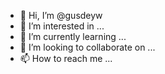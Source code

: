 - 👋 Hi, I’m @gusdeyw
- 👀 I’m interested in ...
- 🌱 I’m currently learning ...
- 💞️ I’m looking to collaborate on ...
- 📫 How to reach me ...

<!---
gusdeyw/gusdeyw is a ✨ special ✨ repository because its `README.md` (this file) appears on your GitHub profile.
You can click the Preview link to take a look at your changes.
--->
